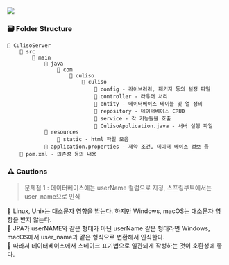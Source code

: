 <img src="https://capsule-render.vercel.app/api?type=waving&height=250&color=gradient&text=SpringBoot&fontAlignY=40" /> 

### 🗃️ Folder Structure
    📂 CulisoServer
        📂 src
            📂 main
                📂 java
                    📂 com
                        📂 culiso
                            📂 culiso
                                📂 config - 라이브러리, 패키지 등의 설정 파일
                                📂 controller - 라우터 처리
                                📂 entity - 데이터베이스 테이블 및 열 정의
                                📂 repository - 데이터베이스 CRUD
                                📂 service - 각 기능들을 호출
                                📃 CulisoApplication.java - 서버 실행 파일
                📂 resources
                    📂 static - html 파일 모음
                📃 application.properties - 제약 조건, 데이터 베이스 정보 등
        📃 pom.xml - 의존성 등의 내용
    



### ⚠️ Cautions

> 문제점 1 : 데이터베이스에는 userName 컬럼으로 지정, 스프링부트에서는 user_name으로 인식

📝 Linux, Unix는 대소문자 영향을 받는다. 하지만 Windows, macOS는 대소문자 영향을 받지 않는다.  
📝 JPA가 userNAME와 같은 형태가 아닌 userName 같은 형태라면 Windows, macOS에서 user_name과 같은 형식으로 변환해서 인식한다.  
📝 따라서 데이터베이스에서 스네이크 표기법으로 일관되게 작성하는 것이 호환성에 좋다.
